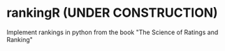 # rankingR (UNDER CONSTRUCTION)
Implement rankings in python from the book "The Science of Ratings and Ranking"
